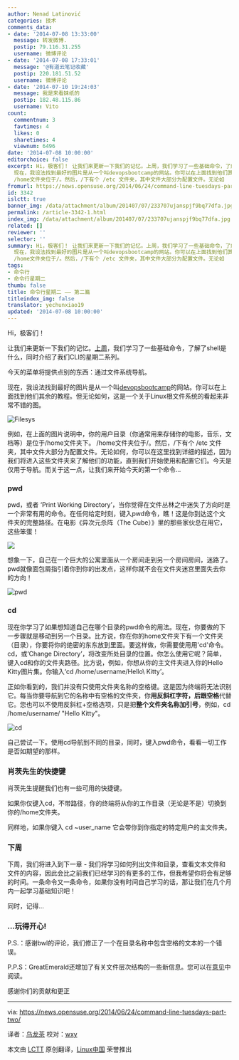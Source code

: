 ```yaml
---
author: Nenad Latinović
categories: 技术
comments_data:
- date: '2014-07-08 13:33:00'
  message: 转发微博.
  postip: 79.116.31.255
  username: 微博评论
- date: '2014-07-08 17:33:01'
  message: '@有道云笔记收藏'
  postip: 220.181.51.52
  username: 微博评论
- date: '2014-07-10 19:24:03'
  message: 我是来看妹纸的
  postip: 182.48.115.86
  username: Vito
count:
  commentnum: 3
  favtimes: 4
  likes: 0
  sharetimes: 4
  viewnum: 6496
date: '2014-07-08 10:00:00'
editorchoice: false
excerpt: Hi，极客们！ 让我们来更新一下我们的记忆。上周，我们学习了一些基础命令，了解了shell是什么，同时介绍了我们CLI的星期二系列。 今天的菜单将提供点别的东西：通过文件系统导航。
  现在，我设法找到最好的图片是从一个叫devopsbootcamp的网站。你可以在上面找到他们其余的教程。但无论如何，这是一个关于Linux根文件系统的看起来非常不错的图。  例如，在上面的图片说明中，你的用户目录（你通常用来存储你的电影，音乐，文档等）是位于/home文件夹下。
  /home文件夹位于/。然后，/下有个 /etc 文件夹，其中文件大部分为配置文件。无论如
fromurl: https://news.opensuse.org/2014/06/24/command-line-tuesdays-part-two/
id: 3342
islctt: true
banner_img: /data/attachment/album/201407/07/233707ujanspjf9bq77dfa.jpg
permalink: /article-3342-1.html
index_img: /data/attachment/album/201407/07/233707ujanspjf9bq77dfa.jpg.thumb.jpg
related: []
reviewer: ''
selector: ''
summary: Hi，极客们！ 让我们来更新一下我们的记忆。上周，我们学习了一些基础命令，了解了shell是什么，同时介绍了我们CLI的星期二系列。 今天的菜单将提供点别的东西：通过文件系统导航。
  现在，我设法找到最好的图片是从一个叫devopsbootcamp的网站。你可以在上面找到他们其余的教程。但无论如何，这是一个关于Linux根文件系统的看起来非常不错的图。  例如，在上面的图片说明中，你的用户目录（你通常用来存储你的电影，音乐，文档等）是位于/home文件夹下。
  /home文件夹位于/。然后，/下有个 /etc 文件夹，其中文件大部分为配置文件。无论如
tags:
- 命令行
- 命令行星期二
thumb: false
title: 命令行星期二 —— 第二篇
titleindex_img: false
translator: yechunxiao19
updated: '2014-07-08 10:00:00'
---
```


Hi，极客们！


让我们来更新一下我们的记忆。[上周](http://linux.cn/article-3300-1.html)，我们学习了一些基础命令，了解了shell是什么，同时介绍了我们CLI的星期二系列。


今天的菜单将提供点别的东西：通过文件系统导航。


现在，我设法找到最好的图片是从一个叫[devopsbootcamp](http://devopsbootcamp.readthedocs.org/)的网站。你可以在上面找到他们其余的教程。但无论如何，这是一个关于Linux根文件系统的看起来非常不错的图。


![Filesys](/data/attachment/album/201407/07/233707ujanspjf9bq77dfa.jpg)


例如，在上面的图片说明中，你的用户目录（你通常用来存储你的电影，音乐，文档等）是位于/home文件夹下。 /home文件夹位于/。然后，/下有个 /etc 文件夹，其中文件大部分为配置文件。无论如何，你可以在这里找到详细的描述，因为我们将进入这些文件夹来了解他们的功能，直到我们开始使用和配置它们。今天是仅用于导航。而关于这一点，让我们来开始今天的第一个命令...


### pwd


pwd，或者 ‘Print Working Directory’，当你觉得在文件丛林之中迷失了方向时是一个非常有用的命令。在任何给定时刻，键入pwd命令，瞧！这是你到达这个文件夹的完整路径。在电影《异次元杀阵（The Cube）》里的那些家伙总在用它，这些笨蛋！


![](/data/attachment/album/201407/07/233559w224vpnrb3s22f45.gif)


想象一下，自己在一个巨大的公寓里面从一个房间走到另一个房间房间，迷路了。 pwd就像面包屑指引着你到你的出发点，这样你就不会在文件夹迷宫里面失去你的方向！


![pwd](/data/attachment/album/201407/07/233709fguylz5yopyfzp44.png)


### cd


现在你学习了如果想知道自己在哪个目录的pwd命令的用法。现在，你要做的下一步骤就是移动到另一个目录。比方说，你在你的home文件夹下有一个文件夹（目录），你要将你的绝密的东东放到里面。要这样做，你需要使用用'cd'命令。 cd，或‘Change Directory’，将改变所处目录的位置。你怎么使用它呢？简单，键入cd和你的文件夹路径。比方说，例如，你想从你的主文件夹进入你的Hello Kitty图片集。你输入‘cd /home/username/Hello\ Kitty’。


正如你看到的，我们并没有只使用文件夹名称的空格键。这是因为终端将无法识别它。每当你要导航到它的名称中有空格的文件夹，你**用反斜杠字符，后跟空格**代替它。您也可以不使用反斜杠+空格选项，只是把**整个文件夹名称加引号**，例如，cd /home/username/ "Hello Kitty"。


![cd](/data/attachment/album/201407/07/233710hkkogk9kdc69m355.png)


自己尝试一下。使用cd导航到不同的目录，同时，键入pwd命令，看看一切工作是否如期望的那样。


### 肖茨先生的快捷键


肖茨先生提醒我们也有一些可用的快捷键。


如果你仅键入cd，不带路径，你的终端将从你的工作目录（无论是不是）切换到你的/home文件夹。


同样地，如果你键入 cd ~user\_name 它会带你到你指定的特定用户的主文件夹。


### 下周


下周，我们将进入到下一章 - 我们将学习如何列出文件和目录，查看文本文件和文件的内容，因此会比之前我们已经学习的有更多的工作，但我希望你将会有足够的时间。一条命令又一条命令，如果你没有时间自己学习的话，那让我们在几个月内一起学习基础知识吧！


同时，记得...


### …玩得开心!


P.S.：感谢bwl的评论，我们修正了一个在目录名称中包含空格的文本的一个错误。


P.P.S：GreatEmerald还增加了有关文件层次结构的一些新信息。您可以在[意见](https://news.opensuse.org/2014/06/24/command-line-tuesdays-part-two/comment-page-1/#comment-99186)中阅读。


感谢你们的贡献和更正




---


via: <https://news.opensuse.org/2014/06/24/command-line-tuesdays-part-two/>


译者：[乌龙茶](https://github.com/yechunxiao19) 校对：[wxy](https://github.com/wxy)


本文由 [LCTT](https://github.com/LCTT/TranslateProject) 原创翻译，[Linux中国](http://linux.cn/) 荣誉推出